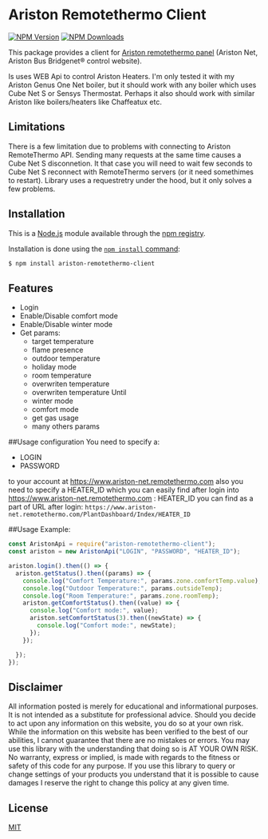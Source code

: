 # Ariston Remotethermo Client

  [![NPM Version][npm-image]][npm-url]
  [![NPM Downloads][downloads-image]][downloads-url]
  
  
This package provides a client for [Ariston remotethermo panel](https://www.ariston-net.remotethermo.com) (Ariston Net, Ariston Bus Bridgenet® control website).

Is uses WEB Api to control Ariston Heaters.
I'm only tested it with my Ariston Genus One Net boiler, but it should work with any boiler which uses Cube Net S or Sensys Thermostat.
Perhaps it also should work with similar Ariston like boilers/heaters like Chaffeatux etc.

## Limitations
There is a few limitation due to problems with connecting to Ariston RemoteThermo API. Sending many requests at the same time causes a Cube Net S disconnetion. It that case you will need to wait few seconds to Cube Net S reconnect with RemoteThermo servers (or it need somethimes to restart).
Library uses a requestretry under the hood, but it only solves a few problems.

## Installation


This is a [Node.js](https://nodejs.org/en/) module available through the
[npm registry](https://www.npmjs.com/).


Installation is done using the
[`npm install` command](https://docs.npmjs.com/getting-started/installing-npm-packages-locally):

```bash
$ npm install ariston-remotethermo-client
```

## Features

  * Login
  * Enable/Disable comfort mode
  * Enable/Disable winter mode
  * Get params:
    * target temperature
    * flame presence
    * outdoor temperature
    * holiday mode
    * room temperature
    * overwriten temperature
    * overwriten temperature Until
    * winter mode
    * comfort mode
    * get gas usage
    * many others params

##Usage configuration
You need to specify a:
* LOGIN
* PASSWORD

to your account at https://www.ariston-net.remotethermo.com
also you need to specify a HEATER_ID which you can easily find after login into https://www.ariston-net.remotethermo.com :
HEATER_ID you can find as a part of URL after login:
`https://www.ariston-net.remotethermo.com/PlantDashboard/Index/HEATER_ID`

##Usage Example:
```js
const AristonApi = require("ariston-remotethermo-client");
const ariston = new AristonApi("LOGIN", "PASSWORD", "HEATER_ID");

ariston.login().then(() => {
  ariston.getStatus().then((params) => {
    console.log("Comfort Temperature:", params.zone.comfortTemp.value);
    console.log("Outdoor Temperature:", params.outsideTemp);
    console.log("Room Temperature:", params.zone.roomTemp);
    ariston.getComfortStatus().then((value) => {
      console.log("Comfort mode:", value);
      ariston.setComfortStatus(3).then((newState) => {
        console.log("Comfort mode:", newState);
      });
    });

  });
});
```

## Disclaimer
All information posted is merely for educational and informational purposes. It is not intended as a substitute for professional advice. Should you decide to act upon any information on this website, you do so at your own risk.
While the information on this website has been verified to the best of our abilities, I cannot guarantee that there are no mistakes or errors.
You may use this library with the understanding that doing so is AT YOUR OWN RISK. No warranty, express or implied, is made with regards to the fitness or safety of this code for any purpose. If you use this library to query or change settings of your products you understand that it is possible to cause damages
I reserve the right to change this policy at any given time. 
## License

  [MIT](LICENSE)


[npm-url]: https://npmjs.org/package/ariston-remotethermo-client
[npm-image]: https://img.shields.io/npm/v/ariston-remotethermo-client.svg
[downloads-image]: https://img.shields.io/npm/dm/ariston-remotethermo-client.svg
[downloads-url]: https://npmjs.org/package/ariston-remotethermo-client
